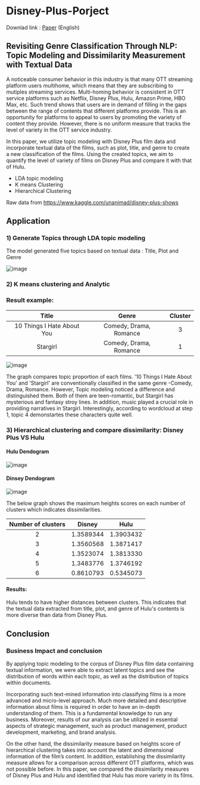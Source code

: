 # Disney-Plus-Porject

Downlad link : [Paper](https://github.com/Yeni-Hwang/DisneyPlus_Project/raw/main/Paper_OTT(Over-the-top)%20Content%20Textual%20Clustering%20and%20Dissimilarity%20.pdf) (English)

## Revisiting Genre Classification Through NLP: Topic Modeling and Dissimilarity Measurement with Textual Data

A noticeable consumer behavior in this industry is that many OTT streaming platform users multihome, which means that they are subscribing to mutiples streaming services. Multi-homing behavior is consistent in OTT service platforms such as Netflix, Disney Plus, Hulu, Amazon Prime, HBO Max, etc. Such trend shows that users are in demand of filling in the gaps between the range of contents that different platforms provide. This is an opportunity for platforms to appeal to users by promoting the variety of content they provide. However, there is no uniform measure that tracks the level of variety in the OTT service industry. 

In this paper, we utilize topic modeling with Disney Plus film data and incorporate textual data of the films, such as plot, title, and genre to create a new classification of the films. Using the created topics, we aim to quantify the level of variety of films on Disney Plus and compare it with that of Hulu.

- LDA topic modeling
- K means Clustering
- Hierarchical Clustering

Raw data from https://www.kaggle.com/unanimad/disney-plus-shows

## Application
### 1) Generate Topics through LDA topic modeling
The model generated five topics based on textual data : Title, Plot and Genre

![image](https://user-images.githubusercontent.com/78137937/152575073-d1b65e31-6440-4516-bdc3-578af6a53515.png)

### 2) K means clustering and Analytic

### Result example: 
| **Title** | **Genre** | **Cluster** |
|:--------:|:--------:|:--------:|
| 10 Things I Hate About You | Comedy, Drama, Romance | 3 |
| Stargirl | Comedy, Drama, Romance | 1 | 


![image](https://user-images.githubusercontent.com/78137937/152579001-9f7cc45a-98a0-4812-8c74-bca2a734fb45.png)

The graph compares topic proportion of each films. '10 Things I Hate About You' and 'Stargirl' are conventionally classified in the same genre -Comedy, Drama, Romance. However, Topic modeling noticed a difference and distinguished them. Both of them are teen-romantic, but Stargirl has mysterious and fantasy stroy lines. In addition, music played a crucial role in providing narratives in Stargirl. Interestingly, according to wordcloud at step 1, topic 4 demonstartes these characters quite well.

### 3) Hierarchical clustering and compare dissimilarity: Disney Plus VS Hulu

#### Hulu Dendogram

![image](https://user-images.githubusercontent.com/78137937/152580732-db20d78e-7e1a-4dc0-854c-6436af45c129.png)

#### Dinsey Dendogram

![image](https://user-images.githubusercontent.com/78137937/152581201-e564d24d-1034-4f83-8ec6-a62e0e84abf6.png)

The below graph shows the maximum heights scores on each number of clusters which indicates dissimilarities.

| **Number of clusters** | **Disney** | **Hulu** |
|:--------:|:--------:|:--------:|
2 |	1.3589344	|1.3903432
3 |	1.3560568	|1.3871417
4 |	1.3523074	|1.3813330
5 |	1.3483776	|1.3746192
6 |	0.8610793	|0.5345073

#### Results:
Hulu tends to have higher distances between clusters. This indicates that the textual data extracted from title, plot, and genre of Hulu's contents is more diverse than data from Disney Plus. 

## Conclusion
### Business Impact and conclusion
By applying topic modeling to the corpus of Disney Plus film data containing textual information, we were able to extract latent topics and see the distribution of words within each topic, as well as the distribution of topics within documents. 

Incorporating such text-mined information into classifying films is a more advanced and micro-level approach. Much more detailed and descriptive information about films is required  in order to have an in-depth understanding of them. This is a fundamental knowledge to run any business. Moreover, results of our analysis can be utilized in essential aspects of strategic management, such as product management, product development, marketing, and brand analysis.

On the other hand, the dissimilarity measure based on heights score of hierarchical clustering takes into account the latent and dimensional information of the film’s content. In addition, establishing the dissimilarity measure allows for a comparison across different OTT platforms, which was not possible before. In this paper, we compared the dissimilarity measures of Disney Plus and Hulu and identified that Hulu has more variety in its films. 
